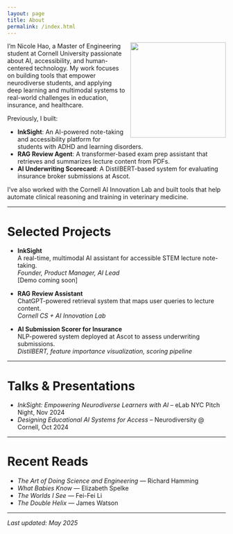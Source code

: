 ```yaml
---
layout: page
title: About
permalink: /index.html
---
```


<img style="float:right; padding-left:10px" src="https://avatars.githubusercontent.com/nicolehao34" width="220" height="220">

I’m Nicole Hao, a Master of Engineering student at Cornell University passionate about AI, accessibility, and human-centered technology. My work focuses on building tools that empower neurodiverse students, and applying deep learning and multimodal systems to real-world challenges in education, insurance, and healthcare.

Previously, I built:
-  **InkSight**: An AI-powered note-taking and accessibility platform for students with ADHD and learning disorders.
- **RAG Review Agent**: A transformer-based exam prep assistant that retrieves and summarizes lecture content from PDFs.
-  **AI Underwriting Scorecard**: A DistilBERT-based system for evaluating insurance broker submissions at Ascot.

I’ve also worked with the Cornell AI Innovation Lab and built tools that help automate clinical reasoning and training in veterinary medicine.

---

# Selected Projects

- **InkSight**  
  A real-time, multimodal AI assistant for accessible STEM lecture note-taking.  
  _Founder, Product Manager, AI Lead_  
  [Demo coming soon]

- **RAG Review Assistant**  
  ChatGPT-powered retrieval system that maps user queries to lecture content.  
  _Cornell CS + AI Innovation Lab_  

- **AI Submission Scorer for Insurance**  
  NLP-powered system deployed at Ascot to assess underwriting submissions.  
  _DistilBERT, feature importance visualization, scoring pipeline_  

---

# Talks & Presentations

- *InkSight: Empowering Neurodiverse Learners with AI* – eLab NYC Pitch Night, Nov 2024  
- *Designing Educational AI Systems for Access* – Neurodiversity @ Cornell, Oct 2024  

---

# Recent Reads

- *The Art of Doing Science and Engineering* — Richard Hamming  
- *What Babies Know* — Elizabeth Spelke  
- *The Worlds I See* — Fei-Fei Li  
- *The Double Helix* — James Watson  

---

_Last updated: May 2025_
